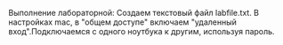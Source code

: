 Выполнение лабораторной:
Создаем текстовый файл labfile.txt. В настройках mac, в "общем доступе" включаем "удаленный вход".Подключаемся с одного ноутбука к другим, используя пароль.
